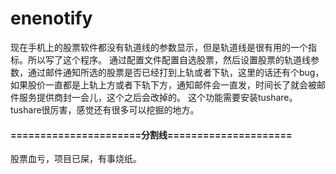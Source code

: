 # enenotify
现在手机上的股票软件都没有轨道线的参数显示，但是轨道线是很有用的一个指标。所以写了这个程序。
通过配置文件配置自选股票，然后设置股票的轨道线参数，通过邮件通知所选的股票是否已经打到上轨或者下轨，这里的话还有个bug，如果股价一直都是上轨上方或者下轨下方，通知邮件会一直发，时间长了就会被邮件服务提供商封一会儿，这个之后会改掉的。
这个功能需要安装tushare。tushare很厉害，感觉还有很多可以挖掘的地方。
#### ======================分割线=====================
股票血亏，项目已屎，有事烧纸。

